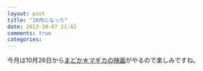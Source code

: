 ```yaml
---
layout: post
title: "10月になった"
date: 2013-10-07 21:42
comments: true
categories:
---
```


今月は10月26日から[まどか☆マギカの映画](http://www.madoka-magica.com/)がやるので楽しみですね。
